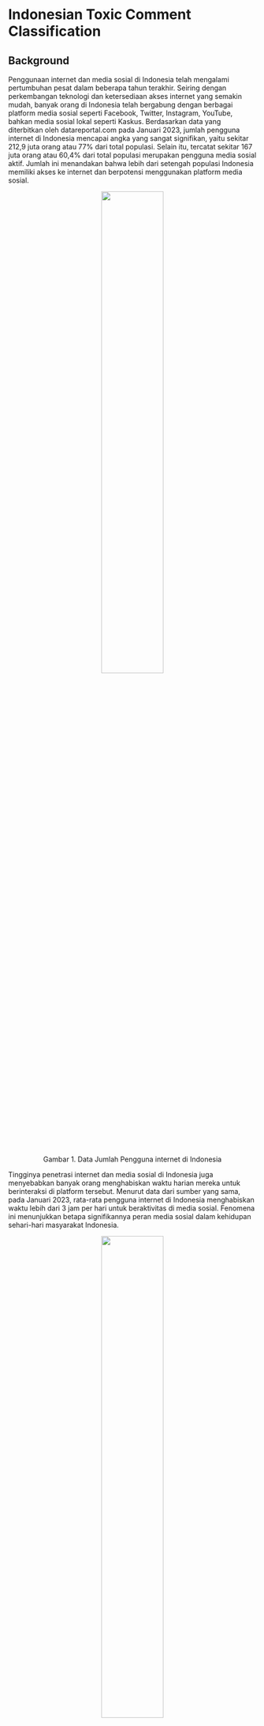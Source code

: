 # Indonesian Toxic Comment Classification

## Background

Penggunaan internet dan media sosial di Indonesia telah mengalami pertumbuhan pesat dalam beberapa tahun terakhir. Seiring dengan perkembangan teknologi dan ketersediaan akses internet yang semakin mudah, banyak orang di Indonesia telah bergabung dengan berbagai platform media sosial seperti Facebook, Twitter, Instagram, YouTube, bahkan media sosial lokal seperti Kaskus. Berdasarkan data yang diterbitkan oleh datareportal.com pada Januari 2023, jumlah pengguna internet di Indonesia mencapai angka yang sangat signifikan, yaitu sekitar 212,9 juta orang atau 77% dari total populasi. Selain itu, tercatat sekitar 167 juta orang atau 60,4% dari total populasi merupakan pengguna media sosial aktif. Jumlah ini menandakan bahwa lebih dari setengah populasi Indonesia memiliki akses ke internet dan berpotensi menggunakan platform media sosial.

<p align="center">
  <img src="https://raw.githubusercontent.com/syahvan/indo-toxic-comment-classification/main/image/Data-Tren-Pengguna-Internet-dan-Media-sosial-di-Indonesia-Tahun-2023.png" width="50%" height="50%">
  <br>
  Gambar 1. Data Jumlah Pengguna internet di Indonesia
</p>

Tingginya penetrasi internet dan media sosial di Indonesia juga menyebabkan banyak orang menghabiskan waktu harian mereka untuk berinteraksi di platform tersebut. Menurut data dari sumber yang sama, pada Januari 2023, rata-rata pengguna internet di Indonesia menghabiskan waktu lebih dari 3 jam per hari untuk beraktivitas di media sosial. Fenomena ini menunjukkan betapa signifikannya peran media sosial dalam kehidupan sehari-hari masyarakat Indonesia.

<p align="center">
  <img src="https://raw.githubusercontent.com/syahvan/indo-toxic-comment-classification/main/image/Waktu-Orang-Indonesia-Mengakses-Media-Digital-Tahun-2023.png" width="50%" height="50%">
  <br>
  Gambar 1. Data Jumlah Waktu Orang Indonesia Mengakses Media Digital
</p>

Sayangnya, pertumbuhan penggunaan media sosial juga membawa dampak negatif. Salah satunya adalah adanya komentar-komentar toxic di berbagai platform media sosial. Komentar-komentar ini bisa berupa ujaran kebencian, pornografi, radikalisme, pelecehan, intimidasi, atau ancaman yang ditujukan kepada individu atau kelompok tertentu. Komentar toxic seperti ini dapat mengakibatkan perpecahan masyarakat, kerusuhan antar individu dan kelompok, gangguan emosional, dan bahkan berpotensi membahayakan kesejahteraan mental para korbannya. Pada tahun 2020, Microsoft merilis “Indeks Keberadaban Digital” atau “Digital Civility Index” yang menunjukkan tingkat keberadaban pengguna internet atau netizen sepanjang tahun 2020. Hasilnya memprihatinkan karena menunjukkan bahwa tingkat keberadaban (civility) netizen Indonesia sangat rendah. Laporan yang didasarkan atas survei pada 16.000 responden di 32 negara itu menunjukkan Indonesia ada di peringkat 29 dan menjadi negara dengan warga netizen paling tidak beradab di Asia Tenggara. Oleh karenanya, pendeteksian komentar-komentar yang mengandung unsur toxic menjadi sesuatu yang harus dikritisi.

<p align="center">
  <img src="https://raw.githubusercontent.com/syahvan/indo-toxic-comment-classification/main/image/DCI 2020.jpg" width="50%" height="50%">
  <br>
  Gambar 1. Digital Civility Index 2020
</p>

Dalam menghadapi dan menangani masalah komentar toxic di media sosial, diperlukan suatu pendekatan yang efektif dan proaktif. Salah satu solusi yang dapat diadopsi adalah dengan membangun sebuah sistem klasifikasi komentar toxic berbahasa indonesia menggunakan model machine learning. Sistem ini bertujuan untuk secara otomatis mengidentifikasi komentar-komentar dalam bahasa indonesia yang mengandung unsur toxic sehingga dapat segera ditindaklanjuti oleh pihak platform media sosial. Dengan demikian, diharapkan akan tercipta lingkungan media sosial yang lebih aman, positif, dan harmonis bagi seluruh penggunanya.

## Problem Scope

Pada project ini akan digunakan sebuah data komentar berbahasa indonesia yang ada pada sosial media Twitter, Instagram, dan Kaskus yang diambil dari [Github](https://github.com/ahmadizzan/netifier). Dataset ini mengandung informasi sebagai berikut:


*   `original_text`: komentar yang dimuat
*   `source`: sumber media sosial dari komentar yang dimuat
*   `pornografi`: label apakah komentar mengandung unsur pornografi (0 tidak, 1 iya)
*   `sara`: label apakah komentar mengandung unsur sara (0 tidak, 1 iya)
*   `radikalisme`: label apakah komentar mengandung unsur radikalisme (0 tidak, 1 iya)
*   `pencemaran_nama_baik`: label apakah komentar mengandung unsur pencemaran nama baik (0 tidak, 1 iya)


Selanjutnya, untuk mengidentifikasi apakah komentar tersebut toxic atau tidak, kita akan menggunakan multilabel yaitu variabel `pornografi`, `sara`, `radikalisme` dan `pencemaran_nama_baik`. Sedangkan untuk prediktornya akan menggunakan variabel `original_text` yang akan diekstrak dan dibersihkan lebih lanjut agar lebih mendukung dan mempermudah pemodelan.

Untuk modelnya sendiri akan menggunakan algoritma Naive Bayes, Random Forest, dan XGBoost. Nantinya masing-masing model tersebut akan dibandingkan performanya untuk mengetahui model mana yang paling baik untuk digunakan.

## Installation

Untuk menjalankan proyek ini secara lokal, Anda perlu mengikuti langkah-langkah berikut:

1. Clone repositori ini:
   ```bash
   git clone https://github.com/syahvan/indo-toxic-comment-classification.git
   ```
2. Masuk ke direktori proyek:
   ```bash
   cd indo-toxic-comment-classification
   ```
3. Pasang dependensi yang diperlukan:
   ```bash
   pip install -r requirements.txt
   ```
4. Jalankan aplikasi Streamlit:
   ```bash
   streamlit run app.py
   ```

## Usage

[![Aplikasi Streamlit](https://static.streamlit.io/badges/streamlit_badge_black_white.svg)](https://indo-toxic-comment-detector.streamlit.app/)

Anda dapat mengakses aplikasi Streamlit yang telah di-deploy [di sini](https://indo-toxic-comment-detector.streamlit.app/).

## References

[1] DataReportal. "Digital 2023: Indonesia." [Online]. Available: https://datareportal.com/reports/digital-2023-indonesia

[2] Ahmad Izzan. "Github: Indonesian Social Media Post Toxicity Dataset." [Online]. Available: https://github.com/ahmadizzan/netifier 

[3] Voice of America Indonesia. "Indeks Keberadaban Digital: Indonesia Terburuk se-Asia Tenggara." [Online]. Available: https://www.voaindonesia.com/a/indeks-keberadaban-digital-indonesia-terburuk-se-asia-tenggara/5794123.html